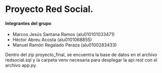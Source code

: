 # Proyecto Red Social.

#### Integrantes del grupo
- Marcos Jesús Santana Ramos (alu010101033471)
- Héctor Abreu Acosta (alu0101068855)
- Manuel Ramón Regalado Peraza (alu0100283433)

Dentro del zip proyecto_final, se encuentra la base de datos en el archivo redsocial.sql y la carpeta venv necesaria para desplegar la api  rest con el archivo app.py.
